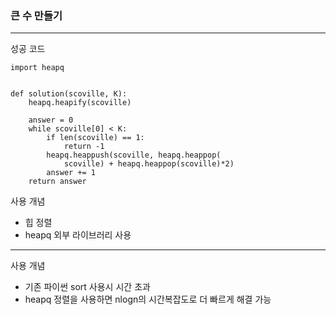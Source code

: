 ### 큰 수 만들기

---

성공 코드

```
import heapq


def solution(scoville, K):
    heapq.heapify(scoville)

    answer = 0
    while scoville[0] < K:
        if len(scoville) == 1:
            return -1
        heapq.heappush(scoville, heapq.heappop(
            scoville) + heapq.heappop(scoville)*2)
        answer += 1
    return answer

```

사용 개념

- 힙 정렬
- heapq 외부 라이브러리 사용

---

사용 개념

- 기존 파이썬 sort 사용시 시간 초과
- heapq 정렬을 사용하면 nlogn의 시간복잡도로 더 빠르게 해결 가능
